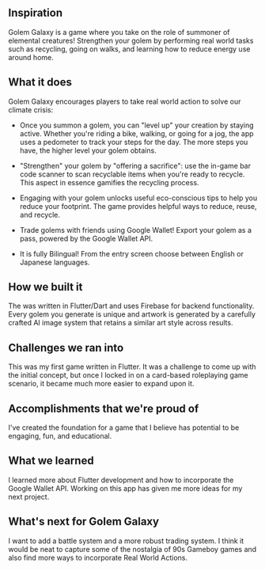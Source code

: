 ## Inspiration

Golem Galaxy is a game where you take on the role of summoner of elemental creatures! Strengthen your golem by performing real world tasks such as recycling, going on walks, and learning how to reduce energy use around home.

## What it does

Golem Galaxy encourages players to take real world action to solve our climate crisis:

- Once you summon a golem, you can "level up" your creation by staying active. Whether you're riding a bike, walking, or going for a jog, the app uses a pedometer to track your steps for the day. The more steps you have, the higher level your golem obtains.

- "Strengthen" your golem by "offering a sacrifice": use the in-game bar code scanner to scan recyclable items when you're ready to recycle. This aspect in essence gamifies the recycling process.

- Engaging with your golem unlocks useful eco-conscious tips to help you reduce your footprint. The game provides helpful ways to reduce, reuse, and recycle.

- Trade golems with friends using Google Wallet! Export your golem as a pass, powered by the Google Wallet API.

- It is fully Bilingual! From the entry screen choose between English or Japanese languages.

## How we built it

The was written in Flutter/Dart and uses Firebase for backend functionality. Every golem you generate is unique and artwork is generated by a carefully crafted AI image system that retains a similar art style across results.

## Challenges we ran into

This was my first game written in Flutter. It was a challenge to come up with the initial concept, but once I locked in on a card-based roleplaying game scenario, it became much more easier to expand upon it.

## Accomplishments that we're proud of

I've created the foundation for a game that I believe has potential to be engaging, fun, and educational.

## What we learned

I learned more about Flutter development and how to incorporate the Google Wallet API. Working on this app has given me more ideas for my next project.

## What's next for Golem Galaxy

I want to add a battle system and a more robust trading system. I think it would be neat to capture some of the nostalgia of 90s Gameboy games and also find more ways to incorporate Real World Actions.
